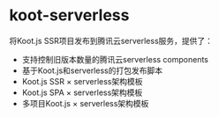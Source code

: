 # koot-serverless

将Koot.js SSR项目发布到腾讯云serverless服务，提供了：  

- 支持控制旧版本数量的腾讯云serverless components
- 基于Koot.js和serverless的打包发布脚本
- Koot.js SSR × serverless架构模板
- Koot.js SPA × serverless架构模板
- 多项目Koot.js × serverless架构模板
